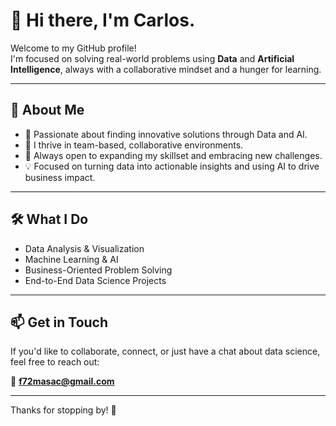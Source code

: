 # 👋 Hi there, I'm Carlos.

Welcome to my GitHub profile!  
I'm focused on solving real-world problems using **Data** and **Artificial Intelligence**, always with a collaborative mindset and a hunger for learning.

---

## 🚀 About Me

- 🎯 Passionate about finding innovative solutions through Data and AI.  
- 🤝 I thrive in team-based, collaborative environments.  
- 🧠 Always open to expanding my skillset and embracing new challenges.  
- 💡 Focused on turning data into actionable insights and using AI to drive business impact.

---

## 🛠️ What I Do

- Data Analysis & Visualization  
- Machine Learning & AI  
- Business-Oriented Problem Solving  
- End-to-End Data Science Projects

---

## 📫 Get in Touch

If you'd like to collaborate, connect, or just have a chat about data science, feel free to reach out:

📧 **f72masac@gmail.com**

---

Thanks for stopping by! 🌟
